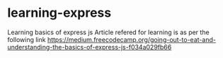 # learning-express
Learning basics of express js 
Article refered for learning is as per the following link 
https://medium.freecodecamp.org/going-out-to-eat-and-understanding-the-basics-of-express-js-f034a029fb66